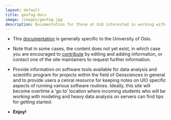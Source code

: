 ```yaml
---
layout: default
title: geofag-docs
image: /images/geofag.jpg
description: Documentation for those at UiO interested in working with computer modeling and data analysis in Earth Sciences
---
```



- This [documentation](https://uio-geofag-docs.readthedocs.io/en/latest/) is generally specific to the University of Oslo.

- Note that in some cases, the content does not yet exist, in which case you are encouraged to [contribute](https://github.com/NordicESMhub/geofag-docs/blob/master/CONTRIBUTING.md) by editing and adding information, or contact one of the site maintainers to request further information.

- Provide information on software tools available for data analysis and scientific program for projects within the field of Geosciences in general and to provide users a cenral resource for keeping notes on UIO specific aspects of running various software routines. Ideally, this site will become overtime a 'go to' location where incoming students who will be working with modeling and heavy data analysis on servers can find tips for getting started.

- **Enjoy!**
